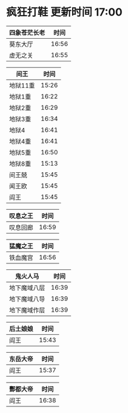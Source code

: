 # 疯狂打鞋 更新时间 17:00

| 四象苍茫长老   | 时间    |
|--------|-------|
| 葵东大厅 | 16:56 |
| 虚无之关 | 16:55 |

| 间王   | 时间    |
|--------|-------|
| 地狱11重 | 15:26 |
| 地狱1重 | 16:22 |
| 地狱2重 | 16:29 |
| 地狱3重 | 16:34 |
| 地狱4 | 16:41 |
| 地狱4重 | 16:41 |
| 地狱5重 | 16:50 |
| 地狱8重 | 15:13 |
| 间王兢 | 15:45 |
| 闻王欧 | 15:45 |
| 阎王 | 15:45 |

| 叹息之王   | 时间    |
|--------|-------|
| 叹息回廊 | 16:59 |

| 猛魔之王   | 时间    |
|--------|-------|
| 铁血魔宫 | 16:56 |

| 鬼火人马   | 时间    |
|--------|-------|
| 地下魔域八层 | 16:39 |
| 地下魔域八导 | 16:39 |
| 地下魔域作层 | 16:39 |

| 后土娘娘   | 时间    |
|--------|-------|
| 阎王 | 15:43 |

| 东岳大帝   | 时间    |
|--------|-------|
| 阎王 | 15:37 |

| 酆都大帝   | 时间    |
|--------|-------|
| 阎王 | 16:38 |